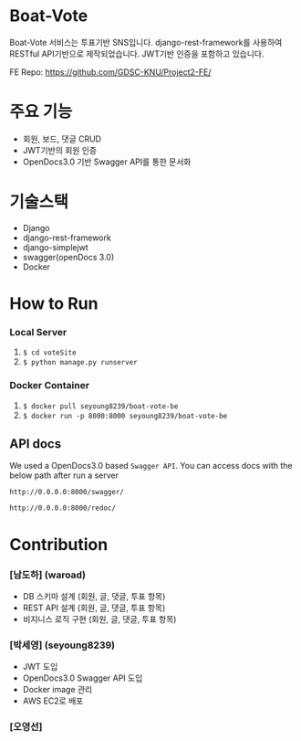 # Boat-Vote
Boat-Vote 서비스는 투표기반 SNS입니다.
django-rest-framework를 사용하여 RESTful API기반으로 제작되었습니다.
JWT기반 인증을 포함하고 있습니다.

FE Repo: https://github.com/GDSC-KNU/Project2-FE/

# 주요 기능
- 회원, 보드, 댓글 CRUD
- JWT기반의 회원 인증
- OpenDocs3.0 기반 Swagger API를 통한 문서화

# 기술스택
- Django
- django-rest-framework
- django-simplejwt
- swagger(openDocs 3.0)
- Docker

# How to Run
### Local Server
1. `$ cd voteSite`
2. `$ python manage.py runserver`

### Docker Container
1. `$ docker pull seyoung8239/boat-vote-be`
2. `$ docker run -p 8000:8000 seyoung8239/boat-vote-be`

## API docs
We used a OpenDocs3.0 based `Swagger API`. You can access docs with the below path after run a server

`http://0.0.0.0:8000/swagger/` 

`http://0.0.0.0:8000/redoc/`

# Contribution
### [남도하] (waroad)
- DB 스키마 설계 (회원, 글, 댓글, 투표 항목)
- REST API 설계 (회원, 글, 댓글, 투표 항목)
- 비지니스 로직 구현 (회원, 글, 댓글, 투표 항목)

### [박세영] (seyoung8239)
- JWT 도입
- OpenDocs3.0 Swagger API 도입
- Docker image 관리
- AWS EC2로 배포

### [오영선]
